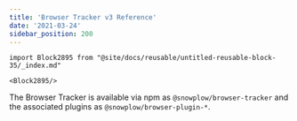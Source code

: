 ```yaml
---
title: 'Browser Tracker v3 Reference'
date: '2021-03-24'
sidebar_position: 200
---
```


```mdx-code-block
import Block2895 from "@site/docs/reusable/untitled-reusable-block-35/_index.md"

<Block2895/>
```

The Browser Tracker is available via npm as `@snowplow/browser-tracker` and the associated plugins as `@snowplow/browser-plugin-*`.
